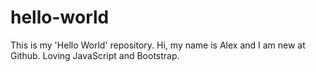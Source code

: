 # hello-world
This is my 'Hello World' repository.
Hi, my name is Alex and I am new at Github.
Loving JavaScript and Bootstrap.
